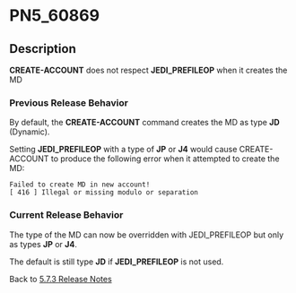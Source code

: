 # PN5_60869

<PageHeader />

## Description

**CREATE-ACCOUNT** does not respect **JEDI\_PREFILEOP** when it creates the MD

### Previous Release Behavior

By default, the **CREATE-ACCOUNT** command creates the MD as type **JD** (Dynamic).

Setting **JEDI\_PREFILEOP** with a type of **JP** or **J4** would cause CREATE-ACCOUNT to produce the following error when it attempted to create the MD:

```
Failed to create MD in new account!
[ 416 ] Illegal or missing modulo or separation
```

### Current Release Behavior

The type of the MD can now be overridden with JEDI\_PREFILEOP but only as types **JP** or **J4**.

The default is still type **JD** if **JEDI\_PREFILEOP** is not used.

Back to [5.7.3 Release Notes](./../README.md)
